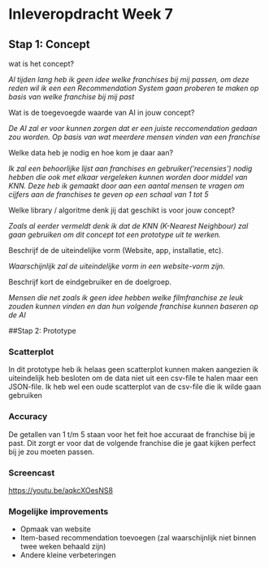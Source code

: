 # Inleveropdracht Week 7
## Stap 1: Concept
wat is het concept?

*Al tijden lang heb ik geen idee welke franchises bij mij passen, om deze reden wil ik een een Recommendation System gaan proberen te maken op basis van welke franchise bij mij past*

Wat is de toegevoegde waarde van AI in jouw concept?

*De AI zal er voor kunnen zorgen dat er een juiste reccomendation gedaan zou worden. Op basis van wat meerdere mensen vinden van een franchise*

Welke data heb je nodig en hoe kom je daar aan?

*Ik zal een behoorlijke lijst aan franchises en gebruiker('recensies') nodig hebben die ook met elkaar vergeleken kunnen worden door middel van KNN. Deze heb ik gemaakt door aan een aantal mensen te vragen om cijfers aan de franchises te geven op een schaal van 1 tot 5*

Welke library / algoritme denk jij dat geschikt is voor jouw concept?

*Zoals al eerder vermeldt denk ik dat de KNN (K-Nearest Neighbour) zal gaan gebruiken om dit concept tot een prototype uit te werken.*

Beschrijf de de uiteindelijke vorm (Website, app, installatie, etc).

*Waarschijnlijk zal de uiteindelijke vorm in een website-vorm zijn.*

Beschrijf kort de eindgebruiker en de doelgroep.

*Mensen die net zoals ik geen idee hebben welke filmfranchise ze leuk zouden kunnen vinden en dan hun volgende franchise kunnen baseren op de AI*

##Stap 2: Prototype
### Scatterplot
In dit prototype heb ik helaas geen scatterplot kunnen maken aangezien ik uiteindelijk heb besloten om de data niet uit een csv-file te halen maar een JSON-file.
Ik heb wel een oude scatterplot van de csv-file die ik wilde gaan gebruiken
### Accuracy
De getallen van 1 t/m 5 staan voor het feit hoe accuraat de franchise bij je past. Dit zorgt er voor dat de volgende franchise die je gaat kijken perfect bij je zou moeten passen.

### Screencast
https://youtu.be/aqkcXOesNS8

### Mogelijke improvements
- Opmaak van website
- Item-based recommendation toevoegen (zal waarschijnlijk niet binnen twee weken behaald zijn)
- Andere kleine verbeteringen

